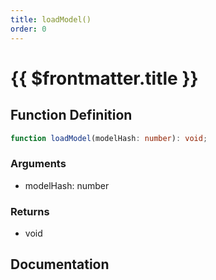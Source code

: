 ```yaml
---
title: loadModel()
order: 0
---
```


# {{ $frontmatter.title }}

## Function Definition

```ts
function loadModel(modelHash: number): void;
```

### Arguments

* modelHash: number

### Returns

* void

## Documentation

<!--@include: ./parts/loadModel.md-->
